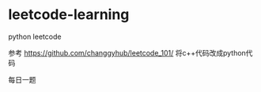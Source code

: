 # leetcode-learning

python leetcode 

参考 https://github.com/changgyhub/leetcode_101/
将c++代码改成python代码

每日一题